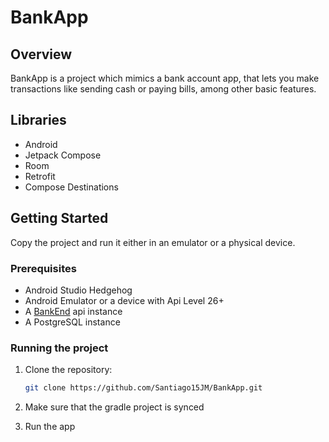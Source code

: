 # BankApp

## Overview

BankApp is a project which mimics a bank account app, that lets you make transactions like sending cash or paying bills, among other basic features.

## Libraries

- Android
- Jetpack Compose
- Room
- Retrofit
- Compose Destinations

## Getting Started

Copy the project and run it either in an emulator or a physical device.

### Prerequisites

- Android Studio Hedgehog
- Android Emulator or a device with Api Level 26+
- A [BankEnd](https://github.com/Santiago15JM/BankEnd) api instance
- A PostgreSQL instance

### Running the project

1. Clone the repository:

    ```bash
    git clone https://github.com/Santiago15JM/BankApp.git
    ```

2. Make sure that the gradle project is synced 

3. Run the app
